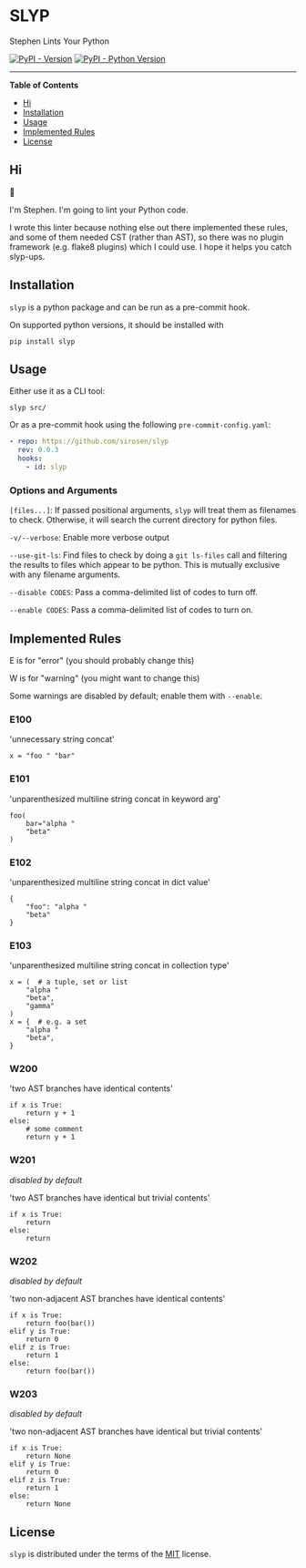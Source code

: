 # SLYP

Stephen Lints Your Python

[![PyPI - Version](https://img.shields.io/pypi/v/click-type-test.svg)](https://pypi.org/project/click-type-test)
[![PyPI - Python Version](https://img.shields.io/pypi/pyversions/click-type-test.svg)](https://pypi.org/project/click-type-test)

-----

**Table of Contents**

- [Hi](#Hi)
- [Installation](#installation)
- [Usage](#usage)
- [Implemented Rules](#implemented-rules)
- [License](#license)

## Hi

:wave:

I'm Stephen. I'm going to lint your Python code.

I wrote this linter because nothing else out there implemented these rules, and
some of them needed CST (rather than AST), so there was no plugin framework
(e.g. flake8 plugins) which I could use.
I hope it helps you catch slyp-ups.

## Installation

`slyp` is a python package and can be run as a pre-commit hook.

On supported python versions, it should be installed with

```console
pip install slyp
```

## Usage

Either use it as a CLI tool:

```console
slyp src/
```

Or as a pre-commit hook using the following `pre-commit-config.yaml`:

```yaml
- repo: https://github.com/sirosen/slyp
  rev: 0.0.3
  hooks:
    - id: slyp
```

### Options and Arguments

`[files...]`: If passed positional arguments, `slyp` will treat them as
filenames to check.
Otherwise, it will search the current directory for python files.

`-v/--verbose`: Enable more verbose output

`--use-git-ls`: Find files to check by doing a `git ls-files` call and filtering
the results to files which appear to be python.
This is mutually exclusive with any filename arguments.

`--disable CODES`: Pass a comma-delimited list of codes to turn off.

`--enable CODES`: Pass a comma-delimited list of codes to turn on.

## Implemented Rules

E is for "error" (you should probably change this)

W is for "warning" (you might want to change this)

Some warnings are disabled by default; enable them with `--enable`.

### E100

'unnecessary string concat'

    x = "foo " "bar"

### E101

'unparenthesized multiline string concat in keyword arg'

    foo(
        bar="alpha "
        "beta"
    )

### E102

'unparenthesized multiline string concat in dict value'

    {
        "foo": "alpha "
        "beta"
    }

### E103

'unparenthesized multiline string concat in collection type'

    x = (  # a tuple, set or list
        "alpha "
        "beta",
        "gamma"
    )
    x = {  # e.g. a set
        "alpha "
        "beta",
    }


### W200

'two AST branches have identical contents'

    if x is True:
        return y + 1
    else:
        # some comment
        return y + 1

### W201

_disabled by default_

'two AST branches have identical but trivial contents'

    if x is True:
        return
    else:
        return

### W202

_disabled by default_

'two non-adjacent AST branches have identical contents'

    if x is True:
        return foo(bar())
    elif y is True:
        return 0
    elif z is True:
        return 1
    else:
        return foo(bar())

### W203

_disabled by default_

'two non-adjacent AST branches have identical but trivial contents'

    if x is True:
        return None
    elif y is True:
        return 0
    elif z is True:
        return 1
    else:
        return None

## License

`slyp` is distributed under the terms of the [MIT](https://spdx.org/licenses/MIT.html) license.
